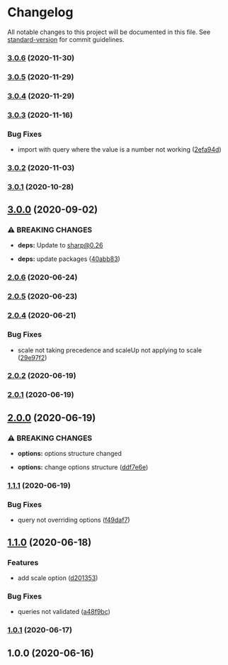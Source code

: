 # Changelog

All notable changes to this project will be documented in this file. See [standard-version](https://github.com/conventional-changelog/standard-version) for commit guidelines.

### [3.0.6](https://github.com/Calvin-LL/webpack-image-resize-loader/compare/v3.0.5...v3.0.6) (2020-11-30)

### [3.0.5](https://github.com/Calvin-LL/webpack-image-resize-loader/compare/v3.0.4...v3.0.5) (2020-11-29)

### [3.0.4](https://github.com/Calvin-LL/webpack-image-resize-loader/compare/v3.0.3...v3.0.4) (2020-11-29)

### [3.0.3](https://github.com/Calvin-LL/webpack-image-resize-loader/compare/v3.0.2...v3.0.3) (2020-11-16)

### Bug Fixes

- import with query where the value is a number not working ([2efa94d](https://github.com/Calvin-LL/webpack-image-resize-loader/commit/2efa94dcdaf82b472ad409c4609fea5629f3deeb))

### [3.0.2](https://github.com/Calvin-LL/webpack-image-resize-loader/compare/v3.0.1...v3.0.2) (2020-11-03)

### [3.0.1](https://github.com/Calvin-LL/webpack-image-resize-loader/compare/v3.0.0...v3.0.1) (2020-10-28)

## [3.0.0](https://github.com/Calvin-LL/webpack-image-resize-loader/compare/v2.0.6...v3.0.0) (2020-09-02)

### ⚠ BREAKING CHANGES

- **deps:** Update to [sharp@0.26](https://sharp.pixelplumbing.com/changelog#v026---zoom)

- **deps:** update packages ([40abb83](https://github.com/Calvin-LL/webpack-image-resize-loader/commit/40abb83caf12c9bf62ec62d49849659c125bc782))

### [2.0.6](https://github.com/Calvin-LL/webpack-image-resize-loader/compare/v2.0.5...v2.0.6) (2020-06-24)

### [2.0.5](https://github.com/Calvin-LL/webpack-image-resize-loader/compare/v2.0.4...v2.0.5) (2020-06-23)

### [2.0.4](https://github.com/Calvin-LL/webpack-image-resize-loader/compare/v2.0.2...v2.0.4) (2020-06-21)

### Bug Fixes

- scale not taking precedence and scaleUp not applying to scale ([29e97f2](https://github.com/Calvin-LL/webpack-image-resize-loader/commit/29e97f251f9e6c99449447515064a54c95efcb1c))

### [2.0.2](https://github.com/Calvin-LL/webpack-image-resize-loader/compare/v2.0.1...v2.0.2) (2020-06-19)

### [2.0.1](https://github.com/Calvin-LL/webpack-image-resize-loader/compare/v2.0.0...v2.0.1) (2020-06-19)

## [2.0.0](https://github.com/Calvin-LL/webpack-image-resize-loader/compare/v1.1.1...v2.0.0) (2020-06-19)

### ⚠ BREAKING CHANGES

- **options:** options structure changed

- **options:** change options structure ([ddf7e6e](https://github.com/Calvin-LL/webpack-image-resize-loader/commit/ddf7e6e767bdbf8b151d69b8dfb477827615f2f5))

### [1.1.1](https://github.com/Calvin-LL/webpack-image-resize-loader/compare/v1.1.0...v1.1.1) (2020-06-19)

### Bug Fixes

- query not overriding options ([f49daf7](https://github.com/Calvin-LL/webpack-image-resize-loader/commit/f49daf7aac09ce014eddc901a0d07171d8175e8b))

## [1.1.0](https://github.com/Calvin-LL/webpack-image-resize-loader/compare/v1.0.1...v1.1.0) (2020-06-18)

### Features

- add scale option ([d201353](https://github.com/Calvin-LL/webpack-image-resize-loader/commit/d201353b82d133766f84aa94350702ee95145aa4))

### Bug Fixes

- queries not validated ([a48f9bc](https://github.com/Calvin-LL/webpack-image-resize-loader/commit/a48f9bc18fbf28e108e436965eadf7d6b440bd0d))

### [1.0.1](https://github.com/Calvin-LL/webpack-image-resize-loader/compare/v1.0.0...v1.0.1) (2020-06-17)

## 1.0.0 (2020-06-16)
